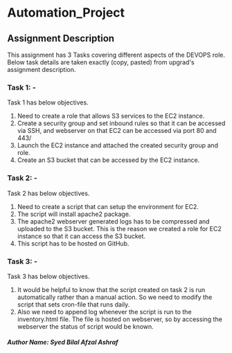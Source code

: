 # Automation_Project

## Assignment Description
This assignment has 3 Tasks covering different aspects of the DEVOPS role.
Below task details are taken exactly (copy, pasted) from upgrad's assignment description. 

### Task 1: - 
Task 1 has below objectives. 

1. Need to create a role that allows S3 services to the EC2 instance. 
2. Create a security group and set inbound rules so that it can be accessed via SSH, and webserver on that EC2 can be accessed via port 80 and 443/ 
3. Launch the EC2 instance and attached the created security group and role.
4. Create an S3 bucket that can be accessed by the EC2 instance. 

### Task 2: - 
Task 2 has below objectives. 
1. Need to create a script that can setup the environment for EC2. 
2. The script will install apache2 package. 
3. The apache2 webserver generated logs has to be compressed and uploaded to the S3 bucket. This is the reason we created a role for EC2 instance so that it can access the S3 bucket. 
4. This script has to be hosted on GitHub.  

### Task 3: - 
Task 3 has below objectives. 

1. It would be helpful to know that the script created on task 2 is run automatically rather than a manual action. So we need to modify the script that sets cron-file that runs daily. 
2. Also we need to append log whenever the script is run to the inventory.html file. The file is hosted on webserver, so by accessing the webserver the status of script would be known.  


##### Author Name: Syed Bilal Afzal Ashraf

